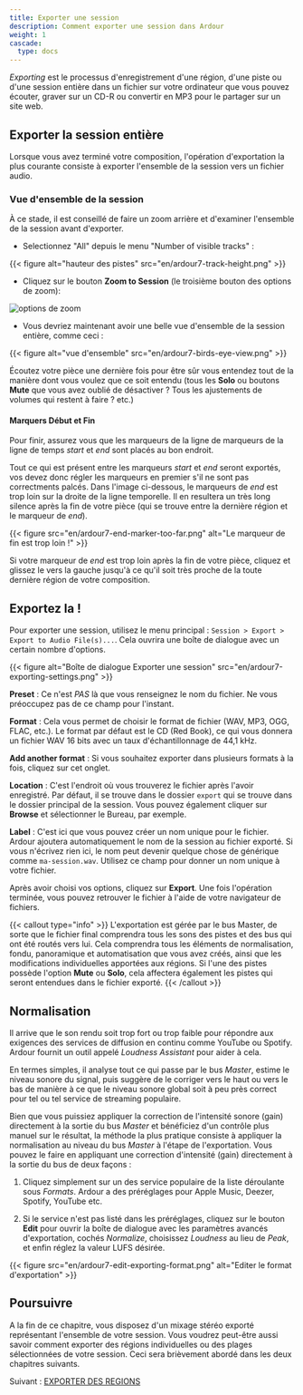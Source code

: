 ```yaml
---
title: Exporter une session
description: Comment exporter une session dans Ardour
weight: 1
cascade:
  type: docs
---
```


_Exporting_ est le processus d'enregistrement d'une région, d'une piste ou d'une session entière dans un fichier sur votre ordinateur que vous pouvez écouter, graver sur un CD-R ou convertir en MP3 pour le partager sur un site web.

## Exporter la session entière

Lorsque vous avez terminé votre composition, l'opération d'exportation la plus courante consiste à exporter l'ensemble de la session vers un fichier audio.

### Vue d'ensemble de la session

À ce stade, il est conseillé de faire un zoom arrière et d'examiner l'ensemble de la session avant d'exporter.

* Selectionnez "All" depuis le menu "Number of visible tracks" :

{{< figure alt="hauteur des pistes" src="en/ardour7-track-height.png" >}}

* Cliquez sur le bouton **Zoom to Session** (le troisième bouton des options de zoom):

![options de zoom](en/ardour7-session-zoom-all.png?width=200)

* Vous devriez maintenant avoir une belle vue d'ensemble de la session entière, comme ceci :

{{< figure alt="vue d'ensemble" src="en/ardour7-birds-eye-view.png" >}}

Écoutez votre pièce une dernière fois pour être sûr vous entendez tout de la manière dont vous voulez que ce soit entendu (tous les **Solo** ou boutons **Mute** que vous avez oublié de désactiver ? Tous les ajustements de volumes qui restent à faire ? etc.)

#### Marquers Début et Fin

Pour finir, assurez vous que les marqueurs de la ligne de marqueurs de la ligne de temps _start_ et _end_ sont placés au bon endroit.

Tout ce qui est présent entre les marqueurs _start_ et _end_ seront exportés, vos devez donc régler les marqueurs en premier s'il ne sont pas correctments palcés. Dans l'image ci-dessous, le marqueurs de _end_ est trop loin sur la droite de la ligne temporelle. Il en resultera un très long silence après la fin de votre pièce (qui se trouve entre la dernière région et le marqueur de _end_).

{{< figure src="en/ardour7-end-marker-too-far.png" alt="Le marqueur de fin est trop loin !" >}}

Si votre marqueur de _end_ est trop loin après la fin de votre pièce, cliquez et glissez le vers la gauche jusqu'à ce qu'il soit très proche de la toute dernière région de votre composition.

## Exportez la !

Pour exporter une session, utilisez le menu principal :
`Session > Export > Export to Audio File(s)...`. Cela ouvrira une boîte de dialogue avec un certain nombre d'options.

{{< figure alt="Boîte de dialogue Exporter une session" src="en/ardour7-exporting-settings.png" >}}

**Preset** :
Ce n'est *PAS* là que vous renseignez le nom du fichier. Ne vous préoccupez pas de ce champ pour l'instant.

**Format** :
Cela vous permet de choisir le format de fichier (WAV, MP3, OGG, FLAC, etc.). Le format par défaut est le CD (Red Book), ce qui vous donnera un fichier WAV 16 bits avec un taux d'échantillonnage de 44,1 kHz.

**Add another format** :
Si vous souhaitez exporter dans plusieurs formats à la fois, cliquez sur cet onglet.

**Location** :
C'est l'endroit où vous trouverez le fichier après l'avoir enregistré. Par défaut, il se trouve dans le dossier `export` qui se trouve dans le dossier principal de la session. Vous pouvez également cliquer sur **Browse** et sélectionner le Bureau, par exemple.

**Label** :
C'est ici que vous pouvez créer un nom unique pour le fichier. Ardour ajoutera automatiquement le nom de la session au fichier exporté.
Si vous n'écrivez rien ici, le nom peut devenir quelque chose de générique comme `ma-session.wav`. Utilisez ce champ pour donner un nom unique à votre fichier.

Après avoir choisi vos options, cliquez sur **Export**. Une fois l'opération terminée, vous pouvez retrouver le fichier à l'aide de votre navigateur de fichiers.

{{< callout type="info" >}}
L'exportation est gérée par le bus Master, de sorte que le fichier final comprendra tous les sons des pistes et des bus qui ont été routés vers lui. Cela comprendra tous les éléments de normalisation, fondu, panoramique et automatisation que vous avez créés, ainsi que les modifications individuelles apportées aux régions. Si l'une des pistes possède l'option **Mute** ou **Solo**, cela affectera également les pistes qui seront entendues dans le fichier exporté.
{{< /callout >}}

## Normalisation

Il arrive que le son rendu soit trop fort ou trop faible pour répondre aux exigences des services de diffusion en continu comme YouTube ou Spotify. Ardour fournit un outil appelé _Loudness Assistant_ pour aider à cela.

En termes simples, il analyse tout ce qui passe par le bus _Master_, estime le niveau sonore du signal, puis suggère de le corriger vers le haut ou vers le bas de manière à ce que le niveau sonore global soit à peu près correct pour tel ou tel service de streaming populaire.

Bien que vous puissiez appliquer la correction de l'intensité sonore (gain) directement à la sortie du bus _Master_ et bénéficiez d'un contrôle plus manuel sur le résultat, la méthode la plus pratique consiste à appliquer la normalisation au niveau du bus _Master_ à l'étape de l'exportation.
Vous pouvez le faire en appliquant une correction d'intensité (gain) directement à la sortie du bus de deux façons :

1. Cliquez simplement  sur un des service populaire de la liste déroulante sous _Formats_. Ardour a des préréglages pour Apple Music, Deezer, Spotify, YouTube etc.

2. Si le service n'est pas listé dans les préréglages, cliquez sur le bouton **Edit** pour ouvrir la boîte de dialogue avec les paramètres avancés d'exportation, cochés _Normalize_, choisissez _Loudness_ au lieu de _Peak_, et enfin réglez la valeur LUFS désirée.

{{< figure src="en/ardour7-edit-exporting-format.png" alt="Editer le format d'exportation" >}}

## Poursuivre

A la fin de ce chapitre, vous disposez d'un mixage stéréo exporté représentant l'ensemble de votre session.
Vous voudrez peut-être aussi savoir comment exporter des régions individuelles ou des plages sélectionnées de votre session.
Ceci sera brièvement abordé dans les deux chapitres suivants.

Suivant : [EXPORTER DES REGIONS](../exporting-a-region)
